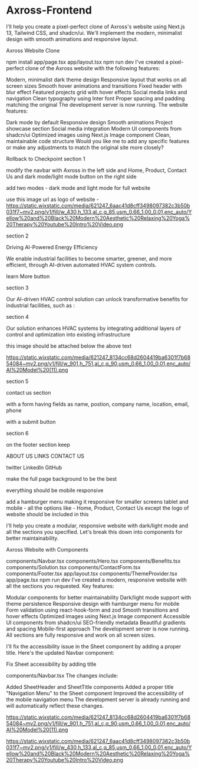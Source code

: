 # Axross-Frontend

I'll help you create a pixel-perfect clone of Axross's website using Next.js 13, Tailwind CSS, and shadcn/ui. We'll implement the modern, minimalist design with smooth animations and responsive layout.

Axross Website Clone

npm install
app/page.tsx
app/layout.tsx
npm run dev
I've created a pixel-perfect clone of the Axross website with the following features:

Modern, minimalist dark theme design
Responsive layout that works on all screen sizes
Smooth hover animations and transitions
Fixed header with blur effect
Featured projects grid with hover effects
Social media links and navigation
Clean typography using Inter font
Proper spacing and padding matching the original
The development server is now running. The website features:

Dark mode by default
Responsive design
Smooth animations
Project showcase section
Social media integration
Modern UI components from shadcn/ui
Optimized images using Next.js Image component
Clean, maintainable code structure
Would you like me to add any specific features or make any adjustments to match the original site more closely?


Rollback to Checkpoint
section 1

modify the navbar with Axross in the left side and Home, Product, Contact Us and dark mode/light mode button on the right side

add two modes - dark mode and light mode for full website

use this image url as logo of website - https://static.wixstatic.com/media/621247_6aac41d8cff3498097382c3b50b031f7~mv2.png/v1/fill/w_430,h_133,al_c,q_85,usm_0.66_1.00_0.01,enc_auto/Yellow%20and%20Black%20Modern%20Aesthetic%20Relaxing%20Yoga%20Therapy%20Youtube%20Intro%20Video.png

section 2

Driving AI-Powered
Energy Efficiency

We enable industrial facilities to become smarter, greener, and more efficient, through AI-driven automated HVAC system controls.

learn More button

section 3

Our AI-driven HVAC control solution can unlock transformative benefits for industrial facilities, such as :

section 4

Our solution enhances HVAC systems by integrating additional layers of control and optimization into existing infrastructure

this image should be attached below the above text

https://static.wixstatic.com/media/621247_8134cc68d2604419ba6301f7b6854084~mv2.png/v1/fill/w_901,h_751,al_c,q_90,usm_0.66_1.00_0.01,enc_auto/AI%20Model%20(11).png

section 5

contact us section

with a form having fields as name, postion, company name, location, email, phone

with a submit button

section 6

on the footer section keep

ABOUT US
LINKS
CONTACT US

twitter
LinkedIn
GitHub

make the full page background to be the best

everything should be mobile responsive

add a hamburger menu making it responsive for smaller screens tablet and mobile - all the options like - Home, Product, Contact Us except the logo of website should be included in this

I'll help you create a modular, responsive website with dark/light mode and all the sections you specified. Let's break this down into components for better maintainability.

Axross Website with Components

components/Navbar.tsx
components/Hero.tsx
components/Benefits.tsx
components/Solution.tsx
components/ContactForm.tsx
components/Footer.tsx
app/layout.tsx
components/ThemeProvider.tsx
app/page.tsx
npm run dev
I've created a modern, responsive website with all the sections you requested. Key features:

Modular components for better maintainability
Dark/light mode support with theme persistence
Responsive design with hamburger menu for mobile
Form validation using react-hook-form and zod
Smooth transitions and hover effects
Optimized images using Next.js Image component
Accessible UI components from shadcn/ui
SEO-friendly metadata
Beautiful gradients and spacing
Mobile-first approach
The development server is now running. All sections are fully responsive and work on all screen sizes. 


I'll fix the accessibility issue in the Sheet component by adding a proper title. Here's the updated Navbar component:

Fix Sheet accessibility by adding title

components/Navbar.tsx
The changes include:

Added SheetHeader and SheetTitle components
Added a proper title "Navigation Menu" to the Sheet component
Improved the accessibility of the mobile navigation menu
The development server is already running and will automatically reflect these changes.

https://static.wixstatic.com/media/621247_8134cc68d2604419ba6301f7b6854084~mv2.png/v1/fill/w_901,h_751,al_c,q_90,usm_0.66_1.00_0.01,enc_auto/AI%20Model%20(11).png

https://static.wixstatic.com/media/621247_6aac41d8cff3498097382c3b50b031f7~mv2.png/v1/fill/w_430,h_133,al_c,q_85,usm_0.66_1.00_0.01,enc_auto/Yellow%20and%20Black%20Modern%20Aesthetic%20Relaxing%20Yoga%20Therapy%20Youtube%20Intro%20Video.png



